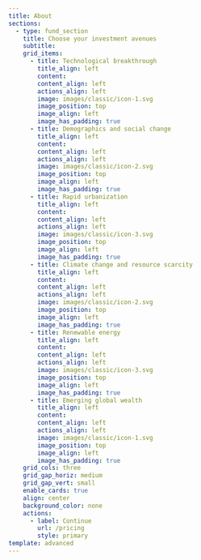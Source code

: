 ```yaml
---
title: About
sections:
  - type: fund_section
    title: Choose your investment avenues
    subtitle:
    grid_items:
      - title: Technological breakthrough
        title_align: left
        content:
        content_align: left
        actions_align: left
        image: images/classic/icon-1.svg
        image_position: top
        image_align: left
        image_has_padding: true
      - title: Demographics and social change
        title_align: left
        content:
        content_align: left
        actions_align: left
        image: images/classic/icon-2.svg
        image_position: top
        image_align: left
        image_has_padding: true
      - title: Rapid urbanization
        title_align: left
        content:
        content_align: left
        actions_align: left
        image: images/classic/icon-3.svg
        image_position: top
        image_align: left
        image_has_padding: true
      - title: Climate change and resource scarcity
        title_align: left
        content:
        content_align: left
        actions_align: left
        image: images/classic/icon-2.svg
        image_position: top
        image_align: left
        image_has_padding: true
      - title: Renewable energy
        title_align: left
        content:
        content_align: left
        actions_align: left
        image: images/classic/icon-3.svg
        image_position: top
        image_align: left
        image_has_padding: true
      - title: Emerging global wealth
        title_align: left
        content:
        content_align: left
        actions_align: left
        image: images/classic/icon-1.svg
        image_position: top
        image_align: left
        image_has_padding: true
    grid_cols: three
    grid_gap_horiz: medium
    grid_gap_vert: small
    enable_cards: true
    align: center
    background_color: none
    actions:
      - label: Continue
        url: /pricing
        style: primary
template: advanced
---
```


